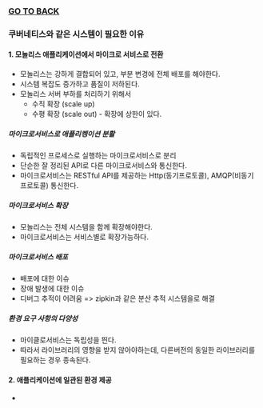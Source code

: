 ### [GO TO BACK](../README.md)

### 쿠버네티스와 같은 시스템이 필요한 이유

#### 1. 모놀리스 애플리케이션에서 마이크로 서비스로 전환
- 모놀리스는 강하게 결합되어 있고, 부분 변경에 전체 배포를 해야한다.
- 시스템 복잡도 증가하고 품질이 저하된다.
- 모놀리스 서버 부하를 처리하기 위해서
    - 수직 확장 (scale up)
    - 수평 확장 (scale out) - 확장에 상한이 있다.
    
##### 마이크로서비스로 애플리켕이션 분활
- 독립적인 프로세스로 실행하는 마이크로서비스로 분리
- 단순한 잘 정리된 API로 다른 마이크로서비스와 통신한다.
- 마이크로서비스는 RESTful API를 제공하는 Http(동기프로토콜), AMQP(비동기 프로토콜) 통신한다.

##### 마이크로서비스 확장
- 모놀리스는 전체 시스템을 함께 확장해야한다.
- 마이크로서비스는 서비스별로 확장가능하다.

##### 마이크로서비스 배포
- 배포에 대한 이슈
- 장애 발생에 대한 이슈
- 디버그 추적이 어려움 => zipkin과 같은 분산 추적 시스템을로 해결

##### 환경 요구 사항의 다양성
- 마이클로서비스는 독립성을 띈다.
- 따라서 라이브러리의 영향을 받지 않아야하는데, 다른버전의 동일한 라이브러리를 필요하는 경우 종속된다.

#### 2. 애플리케이션에 일관된 환경 제공
- 

